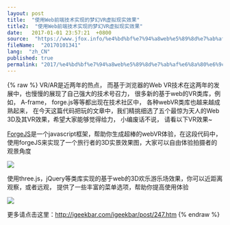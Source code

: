 ```yaml
---
layout: post
title:  "使用Web前端技术实现的梦幻VR虚拟现实效果"
title2:  "使用Web前端技术实现的梦幻VR虚拟现实效果"
date:   2017-01-01 23:57:21  +0800
source:  "https://www.jfox.info/%e4%bd%bf%e7%94%a8web%e5%89%8d%e7%ab%af%e6%8a%80%e6%9c%af%e5%ae%9e%e7%8e%b0%e7%9a%84%e6%a2%a6%e5%b9%bbvr%e8%99%9a%e6%8b%9f%e7%8e%b0%e5%ae%9e%e6%95%88%e6%9e%9c.html"
fileName:  "20170101341"
lang:  "zh_CN"
published: true
permalink: "2017/%e4%bd%bf%e7%94%a8web%e5%89%8d%e7%ab%af%e6%8a%80%e6%9c%af%e5%ae%9e%e7%8e%b0%e7%9a%84%e6%a2%a6%e5%b9%bbvr%e8%99%9a%e6%8b%9f%e7%8e%b0%e5%ae%9e%e6%95%88%e6%9e%9c.html"
---
```

{% raw %}
VR/AR是近两年的热点， 而基于浏览器的Web VR技术在这两年的发展中，也慢慢的展现了自己强大的技术号召力， 很多新的基于web的VR类库，例如， A-frame， forge.js等等都出现在技术社区中， 各种webVR类库也越来越成熟起来， 在今天这篇代码把玩的文章中，我们精挑细选了五个最惊为天人的Web 3D及其VR效果，希望大家能够觉得给力， 小编废话不说， 请看以下VR效果~

[ForgeJS](https://www.jfox.info/go.php?url=https://forgejs.org/)是一个javascript框架，帮助你生成超棒的webVR体验，在这段代码中，使用forgeJS来实现了一个旅行者的3D实景效果图，大家可以自由体验拍摄者的观景角度

![](0f0a0bb.jpg)

使用three.js，jQuery等类库实现的基于web的3D欢乐游乐场效果，你可以近距离观察，或者远观， 提供了一些丰富的菜单选项，帮助你提高使用体验

![](2725cd8.jpg)

更多请点击这里：http://igeekbar.com/igeekbar/post/247.htm
{% endraw %}